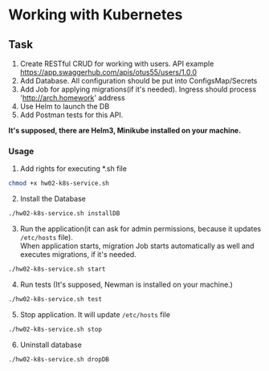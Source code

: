 # Working with Kubernetes

## Task

1) Create RESTful CRUD for working with users. API example https://app.swaggerhub.com/apis/otus55/users/1.0.0
2) Add Database. All configuration should be put into ConfigsMap/Secrets
3) Add Job for applying migrations(if it's needed). Ingress should process 'http://arch.homework' address
4) Use Helm to launch the DB
5) Add Postman tests for this API.

**It's supposed, there are Helm3, Minikube installed on your machine.**

### Usage
1. Add rights for executing *.sh file
```bash
chmod +x hw02-k8s-service.sh
```
2. Install the Database
```bash
./hw02-k8s-service.sh installDB
```
3. Run the application(it can ask for admin permissions, because it updates `/etc/hosts` file).
   <br/> When application starts, migration Job starts automatically as well and executes migrations, if it's needed.
```bash
./hw02-k8s-service.sh start
```
4. Run tests (It's supposed, Newman is installed on your machine.)
```bash
./hw02-k8s-service.sh test
```
5. Stop application. It will update `/etc/hosts` file
```bash
./hw02-k8s-service.sh stop
```
6. Uninstall database
```bash
./hw02-k8s-service.sh dropDB
```
